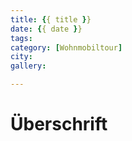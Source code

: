 ```yaml
---
title: {{ title }}
date: {{ date }}
tags: 
category: [Wohnmobiltour]
city:
gallery: 

---
```


#  Überschrift